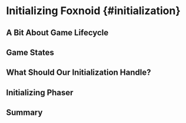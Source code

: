 # Initializing Foxnoid {#initialization}

## A Bit About Game Lifecycle

## Game States

## What Should Our Initialization Handle?

## Initializing Phaser

## Summary